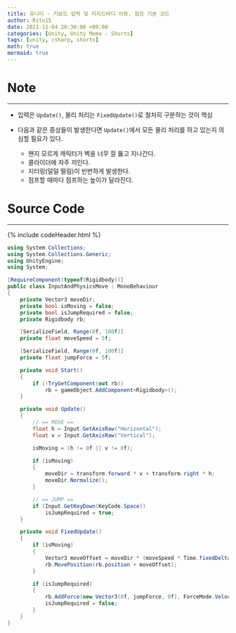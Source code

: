 ```yaml
---
title: 유니티 - 키보드 입력 및 리지드바디 이동, 점프 기본 코드
author: Rito15
date: 2021-11-04 20:30:00 +09:00
categories: [Unity, Unity Memo - Shorts]
tags: [unity, csharp, shorts]
math: true
mermaid: true
---
```


# Note
---
- 입력은 `Update()`, 물리 처리는 `FixedUpdate()`로 철처히 구분하는 것이 핵심

- 다음과 같은 증상들이 발생한다면 `Update()`에서 모든 물리 처리를 하고 있는지 의심할 필요가 있다.
  - 왠지 모르게 캐릭터가 벽을 너무 잘 뚫고 지나간다.
  - 콜라이더에 자주 끼인다.
  - 지터링(덜덜 떨림)이 빈번하게 발생한다.
  - 점프할 때마다 점프하는 높이가 달라진다.


# Source Code
---

{% include codeHeader.html %}
```cs
using System.Collections;
using System.Collections.Generic;
using UnityEngine;
using System;

[RequireComponent(typeof(Rigidbody))]
public class InputAndPhysicsMove : MonoBehaviour
{
    private Vector3 moveDir;
    private bool isMoving = false;
    private bool isJumpRequired = false;
    private Rigidbody rb;

    [SerializeField, Range(0f, 100f)]
    private float moveSpeed = 5f;

    [SerializeField, Range(0f, 100f)]
    private float jumpForce = 5f;

    private void Start()
    {
        if (!TryGetComponent(out rb))
            rb = gameObject.AddComponent<Rigidbody>();
    }

    private void Update()
    {
        // == MOVE ==
        float h = Input.GetAxisRaw("Horizontal");
        float v = Input.GetAxisRaw("Vertical");

        isMoving = (h != 0f || v != 0f);

        if (isMoving)
        {
            moveDir = transform.forward * v + transform.right * h;
            moveDir.Normalize();
        }

        // == JUMP ==
        if (Input.GetKeyDown(KeyCode.Space))
            isJumpRequired = true;
    }

    private void FixedUpdate()
    {
        if (isMoving)
        {
            Vector3 moveOffset = moveDir * (moveSpeed * Time.fixedDeltaTime);
            rb.MovePosition(rb.position + moveOffset);
        }

        if (isJumpRequired)
        {
            rb.AddForce(new Vector3(0f, jumpForce, 0f), ForceMode.VelocityChange);
            isJumpRequired = false;
        }
    }
}
```


